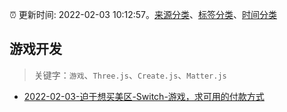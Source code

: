 :alarm_clock: 更新时间: 2022-02-03 10:12:57。[来源分类](../README.md)、[标签分类](../TAGS.md)、[时间分类](../TIMELINE.md)

## 游戏开发


> 关键字：`游戏`、`Three.js`、`Create.js`、`Matter.js`



- [2022-02-03-迫于想买美区-Switch-游戏，求可用的付款方式](https://www.v2ex.com/t/831749) 